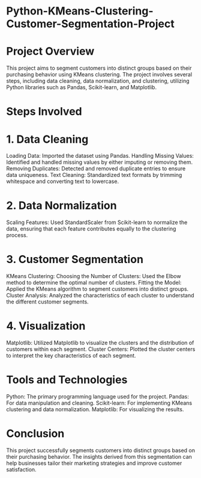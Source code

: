 # Python-KMeans-Clustering-Customer-Segmentation-Project

# Project Overview 

This project aims to segment customers into distinct groups based on their purchasing behavior using KMeans clustering. The project involves several steps, including data cleaning, data normalization, and clustering, utilizing Python libraries such as Pandas, Scikit-learn, and Matplotlib.

# Steps Involved

# 1. Data Cleaning
Loading Data: Imported the dataset using Pandas.
Handling Missing Values: Identified and handled missing values by either imputing or removing them.
Removing Duplicates: Detected and removed duplicate entries to ensure data uniqueness.
Text Cleaning: Standardized text formats by trimming whitespace and converting text to lowercase.

# 2. Data Normalization
Scaling Features: Used StandardScaler from Scikit-learn to normalize the data, ensuring that each feature contributes equally to the clustering process.

# 3. Customer Segmentation

KMeans Clustering:
Choosing the Number of Clusters: Used the Elbow method to determine the optimal number of clusters.
Fitting the Model: Applied the KMeans algorithm to segment customers into distinct groups.
Cluster Analysis: Analyzed the characteristics of each cluster to understand the different customer segments.

# 4. Visualization
Matplotlib: Utilized Matplotlib to visualize the clusters and the distribution of customers within each segment.
Cluster Centers: Plotted the cluster centers to interpret the key characteristics of each segment.

# Tools and Technologies

Python: The primary programming language used for the project.
Pandas: For data manipulation and cleaning.
Scikit-learn: For implementing KMeans clustering and data normalization.
Matplotlib: For visualizing the results.

# Conclusion
This project successfully segments customers into distinct groups based on their purchasing behavior. The insights derived from this segmentation can help businesses tailor their marketing strategies and improve customer satisfaction.


